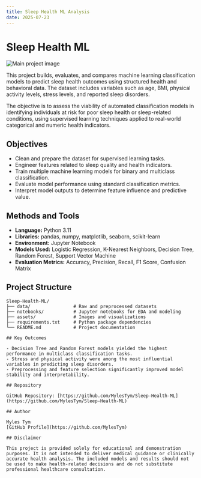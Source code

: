```yaml
---
title: Sleep Health ML Analysis
date: 2025-07-23
---
```


# Sleep Health ML

![Main project image](assets/main-image.png)

This project builds, evaluates, and compares machine learning classification models to predict sleep health outcomes using structured health and behavioral data. The dataset includes variables such as age, BMI, physical activity levels, stress levels, and reported sleep disorders.

The objective is to assess the viability of automated classification models in identifying individuals at risk for poor sleep health or sleep-related conditions, using supervised learning techniques applied to real-world categorical and numeric health indicators.

## Objectives

- Clean and prepare the dataset for supervised learning tasks.
- Engineer features related to sleep quality and health indicators.
- Train multiple machine learning models for binary and multiclass classification.
- Evaluate model performance using standard classification metrics.
- Interpret model outputs to determine feature influence and predictive value.

## Methods and Tools

- **Language:** Python 3.11
- **Libraries:** pandas, numpy, matplotlib, seaborn, scikit-learn
- **Environment:** Jupyter Notebook
- **Models Used:** Logistic Regression, K-Nearest Neighbors, Decision Tree, Random Forest, Support Vector Machine
- **Evaluation Metrics:** Accuracy, Precision, Recall, F1 Score, Confusion Matrix

## Project Structure

```text
Sleep-Health-ML/
├── data/                # Raw and preprocessed datasets
├── notebooks/           # Jupyter notebooks for EDA and modeling
├── assets/              # Images and visualizations
├── requirements.txt     # Python package dependencies
└── README.md            # Project documentation

## Key Outcomes

- Decision Tree and Random Forest models yielded the highest performance in multiclass classification tasks.
- Stress and physical activity were among the most influential variables in predicting sleep disorders.
- Preprocessing and feature selection significantly improved model stability and interpretability.

## Repository

GitHub Repository: [https://github.com/MylesTym/Sleep-Health-ML](https://github.com/MylesTym/Sleep-Health-ML)

## Author

Myles Tym  
[GitHub Profile](https://github.com/MylesTym)

## Disclaimer

This project is provided solely for educational and demonstration purposes. It is not intended to deliver medical guidance or clinically accurate health analysis. The included models and results should not be used to make health-related decisions and do not substitute professional healthcare consultation.
